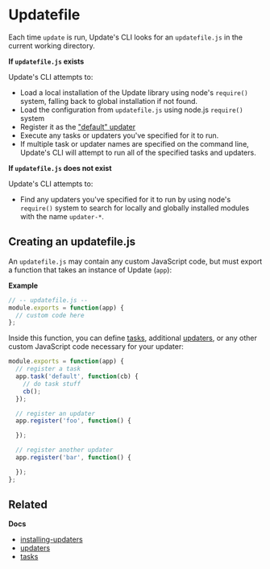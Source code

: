 # Updatefile

Each time `update` is run, Update's CLI looks for an `updatefile.js` in the current working directory.

**If `updatefile.js` exists**

Update's CLI attempts to:

* Load a local installation of the Update library using node's `require()` system, falling back to global installation if not found.
* Load the configuration from `updatefile.js` using node.js `require()` system
* Register it as the ["default" updater](updaters.md#default-updater)
* Execute any tasks or updaters you've specified for it to run.
* If multiple task or updater names are specified on the command line, Update's CLI will attempt to run all of the specified tasks and updaters.

**If `updatefile.js` does not exist**

Update's CLI attempts to:

* Find any updaters you've specified for it to run by using node's `require()` system to search for locally and globally installed modules with the name `updater-*`.

## Creating an updatefile.js

An `updatefile.js` may contain any custom JavaScript code, but must export a function that takes an instance of Update (`app`):

**Example**

```js
// -- updatefile.js --
module.exports = function(app) {
  // custom code here
};
```

Inside this function, you can define [tasks](tasks.md), additional [updaters](updaters.md), or any other custom JavaScript code necessary for your updater:

```js
module.exports = function(app) {
  // register a task
  app.task('default', function(cb) {
    // do task stuff
    cb();
  });

  // register an updater
  app.register('foo', function() {

  });

  // register another updater
  app.register('bar', function() {

  });
};
```

## Related

**Docs**

* [installing-updaters](installing-updaters.md)
* [updaters](updaters.md)
* [tasks](tasks.md)
